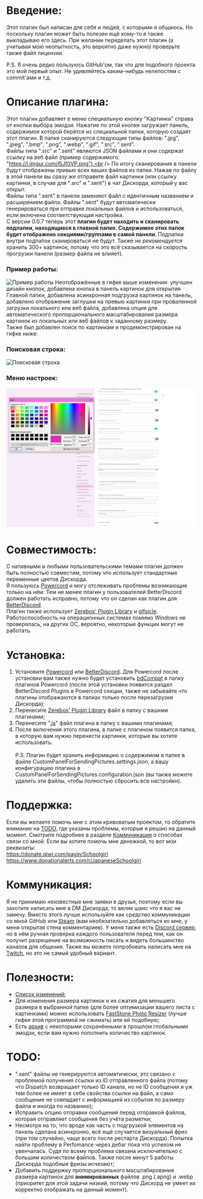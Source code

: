 # Введение:
Этот плагин был написан для себя и людей, с которыми я общаюсь. Но поскольку плагин может быть полезен ещё кому-то я также выкладываю его здесь. При желании переделать этот плагин (а учитывая мою неопытность, это вероятно даже нужно) проверьте также файл лицензии.<br />

P.S. Я очень редко пользуюсь GitHub'ом, так что для подобного проекта это мой первый опыт. Не удивляйтесь каким-нибудь нелепостям с commit'ами и т.д.<br />

# Описание плагина:
Этот плагин добавляет в меню специальную кнопку "Картинки" справа от кнопки выбора эмодзи. Нажатие по этой кнопке загружает панель, содержимое которой берётся из специальной папки, которую создаёт этот плагин. В папке сканируются следующие типы файлов: ".jpg", ".jpeg", ".bmp", ".png", ".webp", ".gif", ".src", ".sent".<br />
Файлы типа ".src" и ".sent" являются JSON файлами и они содержат ссылку на веб файл (пример содержимого: "https://i.imgur.com/l5Jf0VP.png").<br />
По итогу сканирования в панели будут отображены привью всех ваших файлов из папки. Нажав по файлу в этой панели вы сразу же отправите файл картинки (или ссылку картинки, в случае для ".src" и ".sent") в чат Дискорда, который у вас открыт.<br />
Файлы типа ".sent" в панели заменяют файл с идентичным названием и расширением файла. Файлы ".sent" будут автоматически генерироваться при отправке локальных файлов и использоваться, если включена соответствующая настройка.<br />
С версии 0.0.7 теперь этот **плагин будет находить и сканировать подпапки, находящиеся в главной папке. Содержимое этих папок будет отображено секциями/группами в самой панели**. Подпапки внутри подпапок сканироваться не будут. Также *не рекомендуется* хранить 300+ картинок, потому что это всё сказывается на скорость прогрузки панели (размер файла не влияет).<br />
### Пример работы:
![Пример работы](https://raw.githubusercontent.com/Japanese-Schoolgirl/DiscordPlugin-CustomPanelForSendingPictures/main/Previews/WorkExample.gif)
Неотображённые в гифке выше изменения: улучшен дизайн кнопок, добавлена кнопка в панель картинок для открытия Главной папки, добавлена асинхронная подгрузка картинок на панель, добавлено отображение заглушки на превью картинки при проваленной загрузки локального или веб файла, добавлена опция для автоматического пропорционального масштабирования размера картинок из локальных или веб файлов к заданному размеру.<br />
Также был добавлен поиск по картинкам и продемонстрирован на гифке ниже:<br />
### Поисковая строка:
![Поисковая строка](https://raw.githubusercontent.com/Japanese-Schoolgirl/DiscordPlugin-CustomPanelForSendingPictures/main/Previews/SearchBar.gif)
### Меню настроек:
![Меню настроек](https://raw.githubusercontent.com/Japanese-Schoolgirl/DiscordPlugin-CustomPanelForSendingPictures/main/Previews/Settings_RU.png)

# Совместимость:
С нативными и любыми пользовательскими темами плагин должен быть полностью совместим, потому что использует стандартные переменные цветов Дискорда.<br />
Я пользуюсь [Powercord](https://github.com/powercord-org/powercord) и могу отслеживать проблемы возникающие только на нём. Тем не менее плагин у пользователей BetterDiscord должен работать исправно, потому что он сделан как плагин для [BetterDiscord](https://github.com/rauenzi/BetterDiscordApp).<br />
Плагин также использует [Zerebos' Plugin Library](https://rauenzi.github.io/BDPluginLibrary/release/0PluginLibrary.plugin.js) и [gifsicle](http://www.lcdf.org/gifsicle/).<br />
Работоспособность на операционных системах помимо Windows не проверялась, на других ОС, вероятно, некоторые функции могут не работать.<br />

# Установка:
1) Установите [Powercord](https://powercord.dev/installation) или [BetterDiscord](https://github.com/rauenzi/BBDInstaller/releases/latest/download/BandagedBD.exe). Для Powercord после установки вам также нужно будет установить [bdCompat](https://github.com/Juby210/bdCompat#installation) в папку плагинов Powercord (после этой установки появится раздел BetterDiscord Plugins в Powercord секции, также не забывайте что плагины отображаются в папках только после перезагрузки Дискорда);<br />
2) Перенесите [Zerebos' Plugin Library](https://rauenzi.github.io/BDPluginLibrary/release/0PluginLibrary.plugin.js) файл в папку с вашими плагинами;<br />
3) Перенесите "[.js](https://raw.githubusercontent.com/Japanese-Schoolgirl/DiscordPlugin-CustomPanelForSendingPictures/main/CustomPanelForSendingPictures.plugin.js)" файл плагина в папку с вашими плагинами;<br />
4) После включения этого плагина, в папке с плагином появится папка, в которую вам нужно перенести картинки, которые вы хотите использовать.<br />
<br />P.S. Плагин будет хранить информацию о содержимом в папке в файле CustomPanelForSendingPictures.settings.json, а вашу конфигурацию плагина в CustomPanelForSendingPictures.configuration.json (вы также можете удалить эти файлы, чтобы полностью сбросить все настройки).<br />

# Поддержка:
Если вы желаете помочь мне с этим кривоватым проектом, то обратите внимание на [TODO](https://github.com/Japanese-Schoolgirl/DiscordPlugin-CustomPanelForSendingPictures/blob/main/README_RU.md#%D0%BA%D0%BE%D0%BC%D0%BC%D1%83%D0%BD%D0%B8%D0%BA%D0%B0%D1%86%D0%B8%D1%8F), где указаны проблемы, которые я решаю на данный момент. Смотрите подробнее в разделе [Коммуникация](https://github.com/Japanese-Schoolgirl/DiscordPlugin-CustomPanelForSendingPictures/blob/main/README_RU.md#%D0%BA%D0%BE%D0%BC%D0%BC%D1%83%D0%BD%D0%B8%D0%BA%D0%B0%D1%86%D0%B8%D1%8F) о способах связи со мной.
Если вы хотите помочь мне денежкой, то вот мои реквизиты:<br />
https://donate.qiwi.com/payin/Schoolgirl<br />
https://www.donationalerts.com/r/JapaneseSchoolgirl<br />

# Коммуникация:
Я не принимаю неизвестные мне заявки в друзья, поэтому если вы захотите написать мне в DM Дискорда, то велик шанс что я вас не замечу. Вместо этого лучше используйте как средство коммуникации со мной GitHub или [Steam](https://steamcommunity.com/id/EternalSchoolgirl/) (вам необязательно добавляться ко мне, у меня открытая стена комментариев). У меня также есть [Discord сервер](https://discord.gg/nZMbKkw), но в нём ручная проверка каждого пользователя перед тем, как он получит разрешение на возможность писать и видеть большинство каналов для общения. Также вы можете попробовать написать мне на [Twitch](https://www.twitch.tv/EternalSchoolgirl), но это не самый удобный вариант.<br />

# Полезности:
- [Список изменений](https://github.com/Japanese-Schoolgirl/DiscordPlugin-CustomPanelForSendingPictures/blob/main/Changelog.md);<br />
- Для изменения размера картинок и их сжатия для меньшего размера в выбранной папке (для более оптимизации вашего листа с картинками) можно использовать [FastStone Photo Resizer](https://www.faststone.org/FSResizerDownload.htm) (лучше гифки этой программой не сжимать) или ей подобную;<br />
- Есть [архив](https://mega.nz/folder/c3YSmJYb#vF9iswDuT0YqOreDA9KL-g) с некоторыми сохранёнными в прошлом глобальными эмодзи, если вам нужно пополнить количество картинок.<br />

# TODO:
- ".sent" файлы не генерируются автоматически, это связано с проблемой получения ссылки из ID отправленного файла (потому что Dispatch возвращает только ID канала, но не ID сообщения и уж тем более не имеет в себе свойства ссылки на файл, а само сообщение не совпадает с информацией из события по размеру файла и иногда по названию);<br />
- Исправить опцию отправки сообщений перед отправкой файлов, которая отправляет сообщения без учёта разметки;<br />
- Несмотря на то, что вроде как часть с подгрузкой элементов на панель сделана асинхронно, всё ещё случается визуальный фриз (при том случайно, чаще всего после рестарта Дискорда). Попытка найти проблему в Perfomance через дебаг пока что успехом не увенчалась. Судя по всему проблема связана исключительно с большим количеством файлов. Также после минут 5 работы Дискорда подобные фризы исчезают;<br />
- Добавить поддержку пропорционального масштабирования размера картинок для **анимированных** файлов .png (.apng) и .webp (приоритет для этой задачи низкий, потому что Дискорд не умеет их корректно отображать на данный момент).<br />